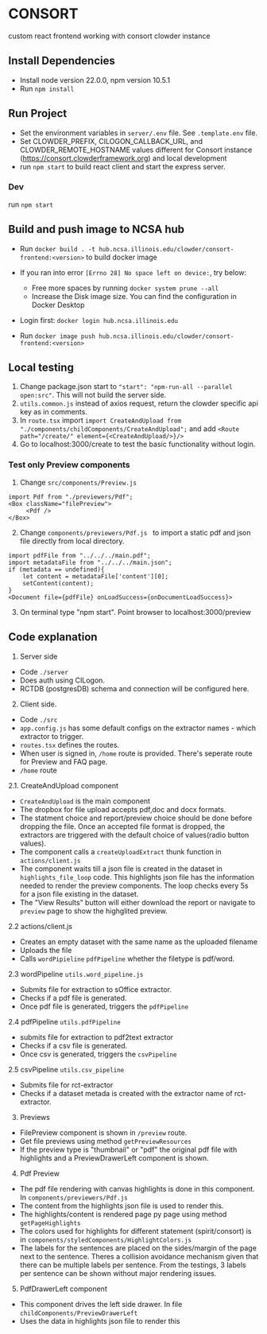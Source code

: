 # CONSORT

custom react frontend working with consort clowder instance

## Install Dependencies
- Install node version 22.0.0, npm version 10.5.1
- Run `npm install`

## Run Project

- Set the environment variables in `server/.env` file. See `.template.env` file.
- Set CLOWDER_PREFIX, CILOGON_CALLBACK_URL, and CLOWDER_REMOTE_HOSTNAME values different for Consort instance (https://consort.clowderframework.org) and local development
- run `npm start` to build react client and start the express server.

### Dev
run `npm start`

## Build and push image to NCSA hub

- Run `docker build . -t hub.ncsa.illinois.edu/clowder/consort-frontend:<version>` to build docker image
- If you ran into error `[Errno 28] No space left on device:`, try below:
    - Free more spaces by running `docker system prune --all`
    - Increase the Disk image size. You can find the configuration in Docker Desktop

- Login first: `docker login hub.ncsa.illinois.edu`
- Run `docker image push hub.ncsa.illinois.edu/clowder/consort-frontend:<version>`


## Local testing
1. Change package.json start to  `"start": "npm-run-all --parallel open:src"`. This will not build the server side.
2. `utils.common.js` instead of axios request, return the clowder specific api key as in comments.
3. In `route.tsx` import `import CreateAndUpload from "./components/childComponents/CreateAndUpload";` and add `<Route path="/create/" element={<CreateAndUpload/>}/>`
4. Go to localhost:3000/create to test the basic functionality without login.

### Test only Preview components
1. Change `src/components/Preview.js` 
```
import Pdf from "./previewers/Pdf";
<Box className="filePreview">
     <Pdf />
</Box>
```
2. Change `components/previewers/Pdf.js ` to import a static pdf and json file directly from local directory.
```
import pdfFile from "../../../main.pdf";
import metadataFile from "../../../main.json";
if (metadata == undefined){
    let content = metadataFile['content'][0];
    setContent(content);
}
<Document file={pdfFile} onLoadSuccess={onDocumentLoadSuccess}>
```
3. On terminal type "npm start". Point browser to localhost:3000/preview


## Code explanation
1. Server side
- Code `./server`
- Does auth using CILogon.
- RCTDB (postgresDB) schema and connection will be configured here.

2. Client side.
- Code `./src`
- `app.config.js` has some default configs on the extractor names - which extractor to trigger.
- `routes.tsx` defines the routes. 
- When user is signed in, `/home` route is provided. There's seperate route for Preview and FAQ page.
- `/home` route 

2.1. CreateAndUpload component
- `CreateAndUpload` is the main component
- The dropbox for file upload accepts pdf,doc and docx formats.
- The statment choice and report/preview choice should be done before dropping the file. Once an accepted file format is dropped, the extractors are triggered with the default choice of values(radio button values).
- The component calls a `createUploadExtract` thunk function in `actions/client.js`
- The component waits till a json file is created in the dataset in `highlights_file_loop` code. This highlights json file has the information needed to render the preview components. The loop checks every 5s for a json file existing in the dataset.
- The "View Results" button will either download the report or navigate to `preview` page to show the highglited preview.

2.2 actions/client.js
- Creates an empty dataset with the same name as the uploaded filename
- Uploads the file
- Calls `wordPipieline` `pdfPipeline` whether the filetype is pdf/word.

2.3 wordPipeline `utils.word_pipeline.js`
- Submits file for extraction to sOffice extractor.
- Checks if a pdf file is generated. 
- Once pdf file is generated, triggers the `pdfPipeline`

2.4 pdfPipeline `utils.pdfPipeline`
- submits file for extraction to pdf2text extractor
- Checks if a csv file is generated.
- Once csv is generated, triggers the `csvPipeline`

2.5 csvPipeline `utils.csv_pipeline`
- Submits file for rct-extractor
- Checks if a dataset metada is created with the extractor name of rct-extractor.

3. Previews
- FilePreview component is shown in `/preview` route.
- Get file previews using method `getPreviewResources`
- If the preview type is "thumbnail" or "pdf" the original pdf file with highlights and a PreviewDrawerLeft component is shown.

4. Pdf Preview
- The pdf file rendering with canvas highlights is done in this component. In `components/previewers/Pdf.js`
- The content from the highlights json file is used to render this.
- The highlights/content is rendered page py page using method `getPageHighlights`
- The colors used for highlights for different statement (spirit/consort) is in `components/styledComponents/HighlightColors.js`
- The labels for the sentences are placed on the sides/margin of the page next to the sentence. Theres a collision avoidance mechanism given that there can be multiple labels per sentence. From the testings, 3 labels per sentence can be shown without major rendering issues.

5. PdfDrawerLeft component
- This component drives the left side drawer. In file `childComponents/PreviewDrawerLeft`
- Uses the data in highlights json file to render this



